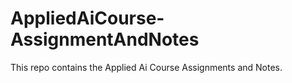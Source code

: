 # AppliedAiCourse-AssignmentAndNotes
This repo contains the Applied Ai Course Assignments and Notes.
